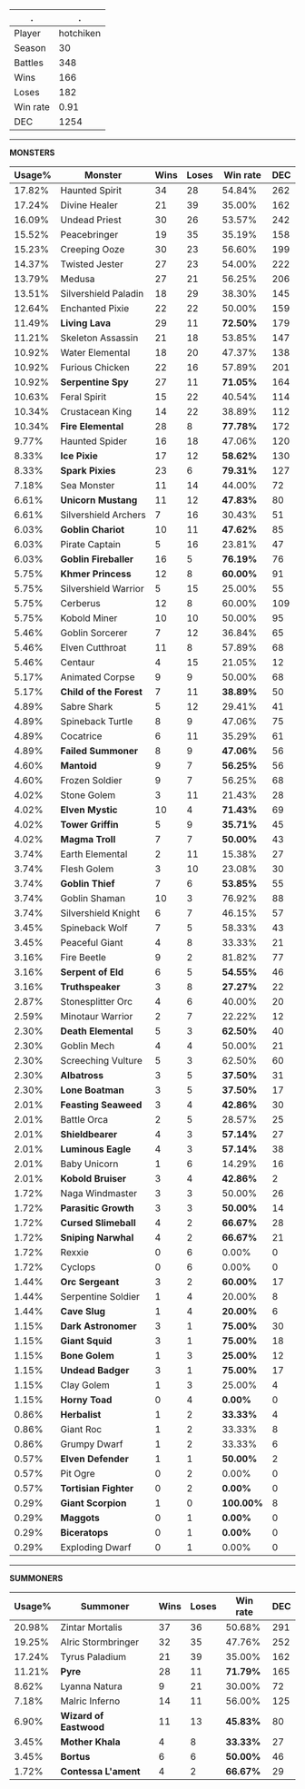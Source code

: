 .|.
|-|-
Player|hotchiken
Season|30
Battles|348
Wins|166
Loses|182
Win rate|0.91
DEC|1254

---
**MONSTERS**

Usage%|Monster|Wins|Loses|Win rate|DEC|
-|-|-|-|-|-|
17.82%|Haunted Spirit|34|28|54.84%|262|
17.24%|Divine Healer|21|39|35.00%|162|
16.09%|Undead Priest|30|26|53.57%|242|
15.52%|Peacebringer|19|35|35.19%|158|
15.23%|Creeping Ooze|30|23|56.60%|199|
14.37%|Twisted Jester|27|23|54.00%|222|
13.79%|Medusa|27|21|56.25%|206|
13.51%|Silvershield Paladin|18|29|38.30%|145|
12.64%|Enchanted Pixie|22|22|50.00%|159|
11.49%|**Living Lava**|29|11|**72.50%**|179|
11.21%|Skeleton Assassin|21|18|53.85%|147|
10.92%|Water Elemental|18|20|47.37%|138|
10.92%|Furious Chicken|22|16|57.89%|201|
10.92%|**Serpentine Spy**|27|11|**71.05%**|164|
10.63%|Feral Spirit|15|22|40.54%|114|
10.34%|Crustacean King|14|22|38.89%|112|
10.34%|**Fire Elemental**|28|8|**77.78%**|172|
9.77%|Haunted Spider|16|18|47.06%|120|
8.33%|**Ice Pixie**|17|12|**58.62%**|130|
8.33%|**Spark Pixies**|23|6|**79.31%**|127|
7.18%|Sea Monster|11|14|44.00%|72|
6.61%|**Unicorn Mustang**|11|12|**47.83%**|80|
6.61%|Silvershield Archers|7|16|30.43%|51|
6.03%|**Goblin Chariot**|10|11|**47.62%**|85|
6.03%|Pirate Captain|5|16|23.81%|47|
6.03%|**Goblin Fireballer**|16|5|**76.19%**|76|
5.75%|**Khmer Princess**|12|8|**60.00%**|91|
5.75%|Silvershield Warrior|5|15|25.00%|55|
5.75%|Cerberus|12|8|60.00%|109|
5.75%|Kobold Miner|10|10|50.00%|95|
5.46%|Goblin Sorcerer|7|12|36.84%|65|
5.46%|Elven Cutthroat|11|8|57.89%|68|
5.46%|Centaur|4|15|21.05%|12|
5.17%|Animated Corpse|9|9|50.00%|68|
5.17%|**Child of the Forest**|7|11|**38.89%**|50|
4.89%|Sabre Shark|5|12|29.41%|41|
4.89%|Spineback Turtle|8|9|47.06%|75|
4.89%|Cocatrice|6|11|35.29%|61|
4.89%|**Failed Summoner**|8|9|**47.06%**|56|
4.60%|**Mantoid**|9|7|**56.25%**|56|
4.60%|Frozen Soldier|9|7|56.25%|68|
4.02%|Stone Golem|3|11|21.43%|28|
4.02%|**Elven Mystic**|10|4|**71.43%**|69|
4.02%|**Tower Griffin**|5|9|**35.71%**|45|
4.02%|**Magma Troll**|7|7|**50.00%**|43|
3.74%|Earth Elemental|2|11|15.38%|27|
3.74%|Flesh Golem|3|10|23.08%|30|
3.74%|**Goblin Thief**|7|6|**53.85%**|55|
3.74%|Goblin Shaman|10|3|76.92%|88|
3.74%|Silvershield Knight|6|7|46.15%|57|
3.45%|Spineback Wolf|7|5|58.33%|43|
3.45%|Peaceful Giant|4|8|33.33%|21|
3.16%|Fire Beetle|9|2|81.82%|77|
3.16%|**Serpent of Eld**|6|5|**54.55%**|46|
3.16%|**Truthspeaker**|3|8|**27.27%**|22|
2.87%|Stonesplitter Orc|4|6|40.00%|20|
2.59%|Minotaur Warrior|2|7|22.22%|12|
2.30%|**Death Elemental**|5|3|**62.50%**|40|
2.30%|Goblin Mech|4|4|50.00%|21|
2.30%|Screeching Vulture|5|3|62.50%|60|
2.30%|**Albatross**|3|5|**37.50%**|31|
2.30%|**Lone Boatman**|3|5|**37.50%**|17|
2.01%|**Feasting Seaweed**|3|4|**42.86%**|30|
2.01%|Battle Orca|2|5|28.57%|25|
2.01%|**Shieldbearer**|4|3|**57.14%**|27|
2.01%|**Luminous Eagle**|4|3|**57.14%**|38|
2.01%|Baby Unicorn|1|6|14.29%|16|
2.01%|**Kobold Bruiser**|3|4|**42.86%**|2|
1.72%|Naga Windmaster|3|3|50.00%|26|
1.72%|**Parasitic Growth**|3|3|**50.00%**|14|
1.72%|**Cursed Slimeball**|4|2|**66.67%**|28|
1.72%|**Sniping Narwhal**|4|2|**66.67%**|21|
1.72%|Rexxie|0|6|0.00%|0|
1.72%|Cyclops|0|6|0.00%|0|
1.44%|**Orc Sergeant**|3|2|**60.00%**|17|
1.44%|Serpentine Soldier|1|4|20.00%|8|
1.44%|**Cave Slug**|1|4|**20.00%**|6|
1.15%|**Dark Astronomer**|3|1|**75.00%**|30|
1.15%|**Giant Squid**|3|1|**75.00%**|18|
1.15%|**Bone Golem**|1|3|**25.00%**|12|
1.15%|**Undead Badger**|3|1|**75.00%**|17|
1.15%|Clay Golem|1|3|25.00%|4|
1.15%|**Horny Toad**|0|4|**0.00%**|0|
0.86%|**Herbalist**|1|2|**33.33%**|4|
0.86%|Giant Roc|1|2|33.33%|8|
0.86%|Grumpy Dwarf|1|2|33.33%|6|
0.57%|**Elven Defender**|1|1|**50.00%**|2|
0.57%|Pit Ogre|0|2|0.00%|0|
0.57%|**Tortisian Fighter**|0|2|**0.00%**|0|
0.29%|**Giant Scorpion**|1|0|**100.00%**|8|
0.29%|**Maggots**|0|1|**0.00%**|0|
0.29%|**Biceratops**|0|1|**0.00%**|0|
0.29%|Exploding Dwarf|0|1|0.00%|0|

---
**SUMMONERS**

Usage%|Summoner|Wins|Loses|Win rate|DEC|
-|-|-|-|-|-|
20.98%|Zintar Mortalis|37|36|50.68%|291|
19.25%|Alric Stormbringer|32|35|47.76%|252|
17.24%|Tyrus Paladium|21|39|35.00%|162|
11.21%|**Pyre**|28|11|**71.79%**|165|
8.62%|Lyanna Natura|9|21|30.00%|72|
7.18%|Malric Inferno|14|11|56.00%|125|
6.90%|**Wizard of Eastwood**|11|13|**45.83%**|80|
3.45%|**Mother Khala**|4|8|**33.33%**|27|
3.45%|**Bortus**|6|6|**50.00%**|46|
1.72%|**Contessa L'ament**|4|2|**66.67%**|29|
